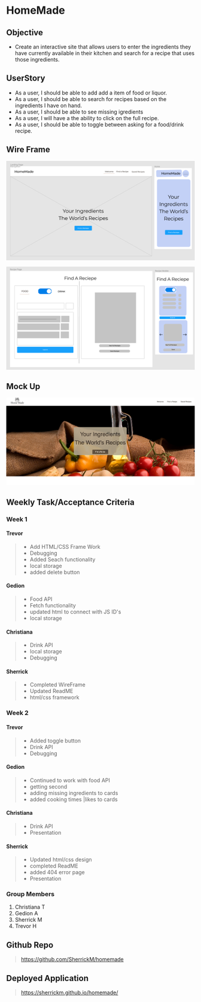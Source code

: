 # HomeMade

## Objective

- Create an interactive site that allows users to enter the ingredients they have currently available in their kitchen and search for a recipe that uses those ingredients.

## UserStory

- As a user, I should be able to add add a item of food or liquor.
- As a user, I should be able to search for recipes based on the ingredients I have on hand.
- As a user, I should be able to see missing igredients
- As a user, I will have a the ability to click on the full recipe.
- As a user, I should be able to toggle between asking for a food/drink recipe.

## Wire Frame

![WireFrame Landing Page](./assets/images/Screen%20Shot%202022-04-22%20at%209.12.03%20PM.png)

![Recipe Page](./assets/images/Screen%20Shot%202022-04-22%20at%209.12.22%20PM.png)

## Mock Up

![Mock Up](/assets/images/Screen%20Shot%202022-04-23%20at%209.12.01%20AM.png)

## Weekly Task/Acceptance Criteria

### Week 1

#### Trevor

> - Add HTML/CSS Frame Work
> - Debugging
> - Added Seach functionality
> - local storage
> - added delete button

#### Gedion

> - Food API
> - Fetch functionality
> - updated html to connect with JS ID's
> - local storage

#### Christiana

> - Drink API
> - local storage
> - Debugging

#### Sherrick

> - Completed WireFrame
> - Updated ReadME
> - html/css framework

### Week 2

#### Trevor

> - Added toggle button
> - Drink API
> - Debugging

#### Gedion

> - Continued to work with food API
> - getting second
> - adding missing ingredients to cards
> - added cooking times |likes to cards

#### Christiana

> - Drink API
> - Presentation

#### Sherrick

> - Updated html/css design
> - completed ReadME
> - added 404 error page
> - Presentation

### Group Members

1. Christiana T
2. Gedion A
3. Sherrick M
4. Trevor H

## Github Repo

> https://github.com/SherrickM/homemade

## Deployed Application

> https://sherrickm.github.io/homemade/
